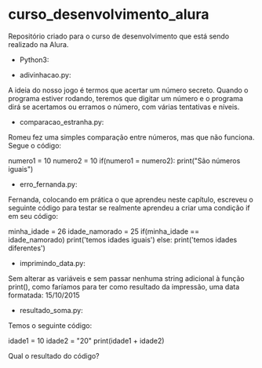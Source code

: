 # curso_desenvolvimento_alura
Repositório criado para o curso de desenvolvimento que está sendo realizado na Alura.

- Python3:

- adivinhacao.py:

A ideia do nosso jogo é termos que acertar um número secreto. Quando o programa estiver rodando, teremos que digitar um
número e o programa dirá se acertamos ou erramos o número, com várias tentativas e níveis.

- comparacao_estranha.py:

Romeu fez uma simples comparação entre números, mas que não funciona. Segue o código:

numero1 = 10
numero2 = 10
if(numero1 = numero2):
    print("São números iguais")
    
- erro_fernanda.py:

Fernanda, colocando em prática o que aprendeu neste capítulo, escreveu o seguinte código para testar se realmente
aprendeu a criar uma condição if em seu código:

minha_idade = 26
idade_namorado = 25
if(minha_idade == idade_namorado)
    print('temos idades iguais')
else:
    print('temos idades diferentes')
    

- imprimindo_data.py:

Sem alterar as variáveis e sem passar nenhuma string adicional à função print(), como faríamos para ter como
resultado da impressão, uma data formatada:
15/10/2015

- resultado_soma.py:

Temos o seguinte código:

idade1 = 10
idade2 = "20"
print(idade1 + idade2)

Qual o resultado do código?
